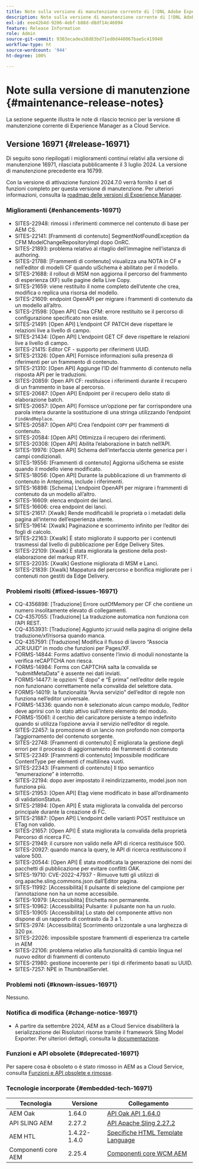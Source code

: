 ```yaml
---
title: Note sulla versione di manutenzione corrente di [!DNL Adobe Experience Manager]  as a Cloud Service.
description: Note sulla versione di manutenzione corrente di [!DNL Adobe Experience Manager]  as a Cloud Service.
exl-id: eee42b4d-9206-4ebf-b88d-d8df14c46094
feature: Release Information
role: Admin
source-git-commit: 9303ecadea38d83bd71ed0d440067bae5c419940
workflow-type: ht
source-wordcount: '944'
ht-degree: 100%

---
```


# Note sulla versione di manutenzione {#maintenance-release-notes}

La sezione seguente illustra le note di rilascio tecnico per la versione di manutenzione corrente di Experience Manager as a Cloud Service.

## Versione 16971 {#release-16971}

Di seguito sono riepilogati i miglioramenti continui relativi alla versione di manutenzione 16971, rilasciata pubblicamente il 3 luglio 2024. La versione di manutenzione precedente era 16799.

Con la versione di attivazione funzioni 2024.7.0 verrà fornito il set di funzioni completo per questa versione di manutenzione. Per ulteriori informazioni, consulta la [roadmap delle versioni di Experience Manager](https://experienceleague.adobe.com/it/docs/experience-manager-release-information/aem-release-updates/update-releases-roadmap).

### Miglioramenti {#enhancements-16971}

* SITES-22948: rimossi i riferimenti commerce nel contenuto di base per AEM CS.
* SITES-22141: [Frammenti di contenuto] SegmentNotFoundException da CFM ModelChangeRepositoryImpl dopo OnRC.
* SITES-21893: problema relativo al ritaglio dell’immagine nell’istanza di authoring.
* SITES-21788: [Frammenti di contenuto] visualizza una NOTA in CF e nell’editor di modelli CF quando uiSchema è abilitato per il modello.
* SITES-21688: il rollout di MSM non aggiorna il percorso del frammento di esperienza (XF) sulle pagine della Live Copy.
* SITES-21659: viene restituito il nome completo dell’utente che crea, modifica o replica una risorsa del modello.
* SITES-21609: endpoint OpenAPI per migrare i frammenti di contenuto da un modello all’altro.
* SITES-21598: [Open API] Crea CFM: errore restituito se il percorso di configurazione specificato non esiste.
* SITES-21491: [Open API] L’endpoint CF PATCH deve rispettare le relazioni live a livello di campo.
* SITES-21434: [Open API] L’endpoint GET CF deve rispettare le relazioni live a livello di campo.
* SITES-21415: Editor CF - supporto per riferimenti UUID.
* SITES-21326: [Open API] Fornisce informazioni sulla presenza di riferimenti per un frammento di contenuto.
* SITES-21310: [Open API] Aggiunge l’ID del frammento di contenuto nella risposta API per le traduzioni.
* SITES-20859: Open API CF: restituisce i riferimenti durante il recupero di un frammento in base al percorso.
* SITES-20687: [Open API] Endpoint per il recupero dello stato di elaborazione batch.
* SITES-20657: [Open API] Fornisce un’opzione per far corrispondere una parola intera durante la sostituzione di una stringa utilizzando l’endpoint `FindAndReplace`.
* SITES-20587: [Open API] Crea l’endpoint `COPY` per frammenti di contenuto.
* SITES-20584: [Open API] Ottimizza il recupero dei riferimenti.
* SITES-20308: [Open API] Abilita l’elaborazione in batch nell’API.
* SITES-19976: [Open API] Schema dell’interfaccia utente generica per i campi condizionali.
* SITES-19556: [Frammenti di contenuto] Aggiorna uiSchema se esiste quando il modello viene modificato.
* SITES-18056: [Open API] Durante la pubblicazione di un frammento di contenuto in Anteprima, include i riferimenti.
* SITES-16898: [Schema] L’endpoint OpenAPI per migrare i frammenti di contenuto da un modello all’altro.
* SITES-16609: elenca endpoint dei lanci.
* SITES-16606: crea endpoint dei lanci.
* SITES-21617: [Xwalk] Rende modificabili le proprietà o i metadati della pagina all’interno dell’esperienza utente.
* SITES-19614: [Xwalk] Paginazione e scorrimento infinito per l’editor dei fogli di calcolo.
* SITES-22163: [Xwalk] È stato migliorato il supporto per i contenuti trasmessi dal livello di pubblicazione per Edge Delivery Sites.
* SITES-22109: [Xwalk] È stata migliorata la gestione della post-elaborazione del markup RTF.
* SITES-22035: [Xwalk] Gestione migliorata di MSM e Lanci.
* SITES-21839: [Xwalk] Mappatura del percorso e bonifica migliorate per i contenuti non gestiti da Edge Delivery.

### Problemi risolti {#fixed-issues-16971}

* CQ-4356898: [Traduzione] Errore outOfMemory per CF che contiene un numero insolitamente elevato di collegamenti.
* CQ-4357055: [Traduzione] La traduzione automatica non funziona con l’API REST.
* CQ-4353931: [Traduzione] Aggiunto jcr:uuid nella pagina di origine della traduzione/xf/risorsa quando manca.
* CQ-4357591: [Traduzione] Modifica il flusso di lavoro “Associa JCR:UUID” in modo che funzioni per Pages/XF.
* FORMS-14844: Forms adattivo consente l’invio di moduli nonostante la verifica reCAPTCHA non riesca.
* FORMS-14984: Forms con CAPTCHA salta la convalida se “submitMetaData” è assente nei dati inviati.
* FORMS-14477: le opzioni “È dopo” e “È prima” nell’editor delle regole non funzionano correttamente nella convalida del selettore data.
* FORMS-14019: la funzionalità “Avvia servizio” dell’editor di regole non funziona nell’editor universale.
* FORMS-14336: quando non è selezionato alcun campo modulo, l’editor deve aprirsi con lo stato attivo sull’intero elemento del modulo.
* FORMS-15061: il cerchio del caricatore persiste a tempo indefinito quando si utilizza l’opzione avvia il servizio nell’editor di regole.
* SITES-22457: la promozione di un lancio non profondo non comporta l’aggiornamento del contenuto sorgente.
* SITES-22748: [Frammenti di contenuto] È migliorata la gestione degli errori per il processo di aggiornamento dei frammenti di contenuto
* SITES-22349: [Frammenti di contenuto] Impossibile modificare ContentType per elementi cf multilinea vuoti.
* SITES-22343: [Frammenti di contenuto] Il tipo semantico “enumerazione” è interrotto.
* SITES-22194: dopo aver impostato il reindirizzamento, model.json non funziona più.
* SITES-21953: [Open API] Etag viene modificato in base all’ordinamento di validationStatus.
* SITES-21894: [Open API] È stata migliorata la convalida del percorso principale durante la creazione di FC.
* SITES-21887: [Open API] L’endpoint delle varianti POST restituisce un ETag non valido.
* SITES-21657: [Open API] È stata migliorata la convalida della proprietà Percorso di ricerca FC.
* SITES-21949: il cursore non valido nelle API di ricerca restituisce 500.
* SITES-20927: quando manca la query, le API di ricerca restituiscono il valore 500.
* SITES-20544: [Open API] È stata modificata la generazione dei nomi dei pacchetti di pubblicazione per evitare conflitti OAK.
* SITES-19710: CVE-2022-47937 - Rimuove tutti gli utilizzi di org.apache.sling.commons.json dall’Editor pagina.
* SITES-11992: [Accessibilità] Il pulsante di selezione del campione per l’annotazione non ha un nome accessibile.
* SITES-10979: [Accessibilità] Etichetta non permanente.
* SITES-10962: [Accessibilità] Pulsante: il pulsante non ha un ruolo.
* SITES-10905: [Accessibilità] Lo stato del componente attivo non dispone di un rapporto di contrasto da 3 a 1.
* SITES-2974: [Accessibilità] Scorrimento orizzontale a una larghezza di 320 px.
* SITES-22026: impossibile spostare frammenti di esperienza tra cartelle in AEM
* SITES-22106: problema relativo alla funzionalità di cambio lingua nel nuovo editor di frammenti di contenuto
* SITES-21980: gestione incoerente per i tipi di riferimento basati su UUID.
* SITES-7257: NPE in ThumbnailServlet.

### Problemi noti {#known-issues-16971}

Nessuno.

### Notifica di modifica {#change-notice-16971}

* A partire da settembre 2024, AEM as a Cloud Service disabiliterà la serializzazione dei Risolutori risorse tramite il framework Sling Model Exporter. Per ulteriori dettagli, consulta la [documentazione](/help/implementing/developing/hybrid/disallow-the-serialization-of-resourceresolvers-via-sling-model-exporter.md).

### Funzioni e API obsolete {#deprecated-16971}

Per sapere cosa è obsoleto o è stato rimosso in AEM as a Cloud Service, consulta [Funzioni e API obsolete e rimosse](/help/release-notes/deprecated-removed-features.md).

### Tecnologie incorporate {#embedded-tech-16971}

| Tecnologia | Versione | Collegamento |
|---|---|---|
| AEM Oak | 1.64.0 | [API Oak API 1.64.0](https://www.javadoc.io/doc/org.apache.jackrabbit/oak-api/1.64.0/index.html) |
| API SLING AEM | 2.27.2 | [API Apache Sling 2.27.2](https://www.javadoc.io/doc/org.apache.sling/org.apache.sling.api/latest/index.html) |
| AEM HTL | 1.4.22-1.4.0 | [Specifiche HTML Template Language](https://github.com/adobe/htl-spec) |
| Componenti core AEM | 2.25.4 | [Componenti core WCM AEM](https://github.com/adobe/aem-core-wcm-components) |
